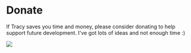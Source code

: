 # Donate

If Tracy saves you time and money, please consider donating to help support future development. I've got lots of ideas and not enough time :)

<a href="https://www.paypal.com/cgi-bin/webscr?cmd=_s-xclick&hosted_button_id=BJPJ5LGQHMCVE&source=url">
    <img src="https://www.paypalobjects.com/en_US/i/btn/btn_donate_LG.gif" border="0" name="submit" />
</a>